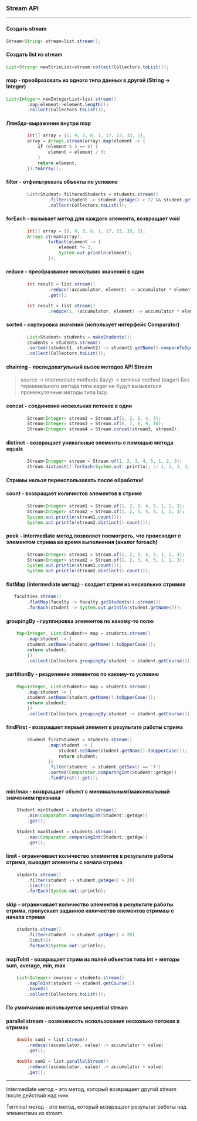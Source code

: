 ### Stream API

---

#### Создать stream

```java
Stream<String> stream=list.stream();
```

#### Создать list из stream

```java
List<String> newStrinList=stream.collect(Collectors.toList());
```

#### map - преобразовать из одного типа данных в другой (String -> Integer)

```java
List<Integer> newIntegerList=list.stream()
        .map(element->element.length())
        .collect(Collectors.toList());
```

#### Лямбда-выражение внутри map

```java
        int[] array = {5, 9, 3, 8, 1, 17, 23, 33, 2};
        array = Arrays.stream(array).map(element -> {
            if (element % 3 == 0) {
                element = element / 3;
            }
            return element;
        }).toArray();
```

#### filter - отфильтровать объекты по условию

```java
        List<Student> filteredStudents = students.stream()
                .filter(student -> student.getAge() > 22 && student.getAvgGrade() < 7.2)
                .collect(Collectors.toList());
```

#### forEach - вызывает метод для каждого элемента, возвращает void 

```java
        int[] array = {5, 9, 3, 8, 1, 17, 23, 33, 2};
        Arrays.stream(array).
                forEach(element -> {
                    element *= 2;
                    System.out.println(element);
                });
```

#### reduce - преобразвание нескольких значений в одно

```java
        int result = list.stream()
                .reduce((accumulator, element) -> accumulator * element)
                .get();

        int result = list.stream()
                .reduce(1, (accumulator, element) -> accumulator * element);
```

#### sorted - сортировка значений (использует интерфейс Comparator)

```java
        List<Student> students = makeStudents();
        students = students.stream()
        .sorted((student1, student2) -> student1.getName().compareToIgnoreCase(student2.getName()))
        .collect(Collectors.toList());
```

#### chaining - последоватульный вызов методов API Stream

> source -> intermediate methods (lazy) -> terminal method (eager) 
Без терминального метода типа eager не будут вызываться промежуточные методы типа lazy. 

#### concat - соединение нескольких потоков в один

```java
        Stream<Integer> stream2 = Stream.of(1, 2, 3, 4, 5);
        Stream<Integer> stream3 = Stream.of(6, 7, 8, 9, 10);
        Stream<Integer> stream4 = Stream.concat(stream3, stream2);
```

#### distinct - возвращает уникальные элементы с помощью метода equals

```java
        Stream<Integer> stream = Stream.of(1, 2, 3, 4, 5, 1, 2, 3);
        stream.distinct().forEach(System.out::println); // 1, 2, 3, 4, 5
```

#### Стримы нельзя переиспользовать после обработки!

#### count - возвращает количестов элементов в стриме

```java
        Stream<Integer> stream1 = Stream.of(1, 2, 3, 4, 5, 1, 2, 3);
        Stream<Integer> stream2 = Stream.of(1, 2, 3, 4, 5, 1, 2, 3);
        System.out.println(stream1.count());
        System.out.println(stream2.distinct().count());
```

#### peek - intermediate метод позволяет посмотреть, что происходит с элементом стрима во время выполнения (аналог foreach)

```java
        Stream<Integer> stream1 = Stream.of(1, 2, 3, 4, 5, 1, 2, 3);
        Stream<Integer> stream2 = Stream.of(1, 2, 3, 4, 5, 1, 2, 3);
        System.out.println(stream1.count());
        System.out.println(stream2.distinct().count());
```

#### flatMap (intermediate метод) - создает стрим из нескольких стримов

```java
   faculties.stream()
        .flatMap(faculty -> faculty.getStudents().stream())
        .forEach(student -> System.out.println(student.getName()));
```

#### groupingBy - группировка элементов по какому-то полю

```java
    Map<Integer, List<Student>> map = students.stream()
        .map(student -> {
        student.setName(student.getName().toUpperCase());
        return student;
        })
        .collect(Collectors.groupingBy(student -> student.getCourse()));
```

#### partitionBy - резделение элементов по какому-то условию

```java
    Map<Integer, List<Student>> map = students.stream()
        .map(student -> {
        student.setName(student.getName().toUpperCase());
        return student;
        })
        .collect(Collectors.groupingBy(student -> student.getCourse()));
```

#### findFirst - возвращает первый элемент в результате работы стрима

```java
        Student firstStudent = students.stream()
                .map(student -> {
                    student.setName(student.getName().toUpperCase());
                    return student;
                })
                .filter(student -> student.getSex() == 'f')
                .sorted(Comparator.comparingInt(Student::getAge))
                .findFirst().get();
```

#### min/max - возвращает объект с минимальным/максимальный значением признака

```java
    Student minStudent = students.stream()
        .min(Comparator.comparingInt(Student::getAge))
        .get();

    Student maxStudent = students.stream()
        .max(Comparator.comparingInt(Student::getAge))
        .get();
```

#### limit - ограничивает количество элементов в результате работы стрима, выводит элементы с начала стрима 

```java
    students.stream()
        .filter(student -> student.getAge() > 20)
        .limit(2)
        .forEach(System.out::println);
```

#### skip - ограничивает количество элементов в результате работы стрима, пропускает заданное количество элементов стримаы с начала стрима 

```java
    students.stream()
        .filter(student -> student.getAge() > 20)
        .limit(2)
        .forEach(System.out::println);
```

#### mapToInt - возвращает стрим из полей объектов типа int + методы sum, average, min, max

```java
    List<Integer> courses = students.stream()
        .mapToInt(student -> student.getCourse())
        .boxed()
        .collect(Collectors.toList());
```

#### По умолчанию используется sequential stream 

#### parallel stream - возможность использования несколько потоков в стримах

```java
    double sum1 = list.stream()
        .reduce((accumulator, value) -> accumulator + value)
        .get();

    double sum2 = list.parallelStream()
        .reduce((accumulator, value) -> accumulator + value)
        .get();
```

---

Intermediate метод - это метод, который возвращает другой stream после действий над ним. 

Terminal метод - это метод, который возвращает результат работы над элементами из stream.
